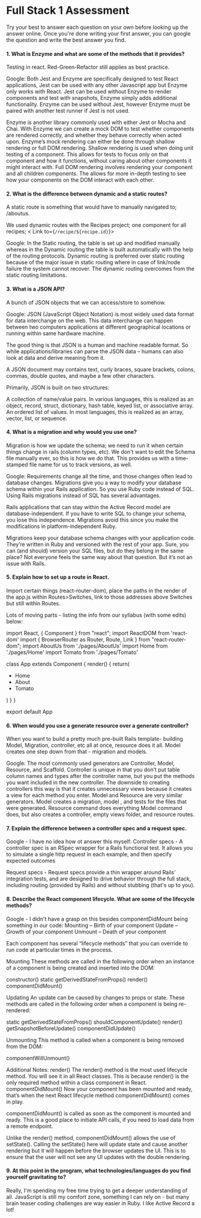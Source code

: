 # Full Stack 1 Assessment

Try your best to answer each question on your own before looking up the answer online. Once you're done writing your first answer, you can google the question and write the best answer you find.


#### 1. What is Enzyme and what are some of the methods that it provides?
Testing in react. Red-Green-Refactor still applies as best practice.

Google:
Both Jest and Enzyme are specifically designed to test React applications, Jest can be used with any other Javascript app but Enzyme only works with React.
Jest can be used without Enzyme to render components and test with snapshots, Enzyme simply adds additional functionality.
Enzyme can be used without Jest, however Enzyme must be paired with another test runner if Jest is not used.

Enzyme is another library commonly used with either Jest or Mocha and Chai. With Enzyme we can create a mock DOM to test whether components are rendered correctly, and whether they behave correctly when acted upon. Enzyme’s mock rendering can either be done through shallow rendering or full DOM rendering. 
Shallow rendering is used when doing unit testing of a component. This allows for tests to focus only on that component and how it functions, without caring about other components it might interact with.
Full DOM rendering involves rendering your component and all children components. The allows for more in-depth testing to see how your components on the DOM interact with each other.


#### 2. What is the difference between dynamic and a static routes?

A static route is something that would have to manually navigated to; /aboutus.

We used dynamic routes with the Recipes project; one component for all recipes;
 < Link to={`/recipe/${recipe.id}`}>

Google:
In the Static routing, the table is set up and modified manually whereas in the Dynamic routing the table is built automatically with the help of the routing protocols. 
Dynamic routing is preferred over static routing because of the major issue in static routing where in case of link/node failure the system cannot recover. The dynamic routing overcomes from the static routing limitations.


#### 3. What is a JSON API?
A bunch of JSON objects that we can access/store to somehow.

Google:
JSON (JavaScript Object Notation) is most widely used data format for data interchange on the web. This data interchange can happen between two computers applications at different geographical locations or running within same hardware machine.

The good thing is that JSON is a human and machine readable format. So while applications/libraries can parse the JSON data – humans can also look at data and derive meaning from it.

A JSON document may contains text, curly braces, square brackets, colons, commas, double quotes, and maybe a few other characters.

Primarily, JSON is built on two structures:

A collection of name/value pairs. In various languages, this is realized as an object, record, struct, dictionary, hash table, keyed list, or associative array.
An ordered list of values. In most languages, this is realized as an array, vector, list, or sequence.


#### 4. What is a migration and why would you use one?
Migration is how we update the schema; we need to run it when certain things change in rails (column types, etc).  We don't want to edit the Schema file manually ever, so this is how we do that.  This provides us with a time-stamped file name for us to track versions, as well.

Google:
Requirements change all the time, and those changes often lead to database changes. Migrations give you a way to modify your database schema within your Rails application. So you use Ruby code instead of SQL. Using Rails migrations instead of SQL has several advantages.

Rails applications that can stay within the Active Record model are database-independent. If you have to write SQL to change your schema, you lose this independence. Migrations avoid this since you make the modifications in platform-independent Ruby.

Migrations keep your database schema changes with your application code. They’re written in Ruby and versioned with the rest of your app. Sure, you can (and should) version your SQL files, but do they belong in the same place? Not everyone feels the same way about that question. But it’s not an issue with Rails.

#### 5. Explain how to set up a route in React.
Import certain things (react-router-dom), place the paths in the render of the app.js within Routes>Switches, link to those addresses above Switches but still within Routes.

Lots of moving parts - listing the info from our syllabus (with some edits) below:

 import React, { Component } from "react";
 import ReactDOM from 'react-dom'
 import {
   BrowserRouter as Router,
   Route,
   Link
 } from "react-router-dom";
 import AboutUs from './pages/AboutUs'
 import Home from './pages/Home'
 import Tomato from './pages/Tomato'

 class App extends Component {
   render() {
     return(
       <Router>
         <div>
           <nav>
             <ul>
               <li>
                 <Link to="/">Home</Link>
               </li>
               <li>
                 <Link to="/about/">About</Link>
               </li>
               <li>
                 <Link to="/tomato/">Tomato</Link>
               </li>
             </ul>
           </nav>
       <Switch>
           <Route path="/" exact component={Home} />
           <Route path="/about/" component={AboutUs} />
           <Route path="/tomato/" component={Tomato} />
            <Route component={NotFound} />
        <Switch>
         </div>
       </Router>
     )
   }
 }

export default App


#### 6. When would you use a generate resource over a generate controller?

When you want to build a pretty much pre-built Rails template- building Model, Migration, controller, etc all at once, resource does it all.
Model creates one step down from that - migration and models.

Google:
The most commonly used generators are Controller, Model, Resource, and Scaffold. 
Controller is unique in that you don’t put table column names and types after the controller name, but you put the methods you want included in the new controller. The downside to creating controllers this way is that it creates unnecessary views because it creates a view for each method you enter. 
Model and Resource are very similar generators. 
Model creates a migration, model , and tests for the files that were generated. 
Resource command does everything Model command does, but also creates a controller, empty views folder, and resource routes. 


#### 7. Explain the difference between a controller spec and a request spec.
Google - I have no idea how ot answer this myself:
Controller specs - A controller spec is an RSpec wrapper for a Rails functional test. It allows you to simulate a single http request in each example, and then specify expected outcomes

Request specs - Request specs provide a thin wrapper around Rails' integration tests, and are designed to drive behavior through the full stack, including routing (provided by Rails) and without stubbing (that's up to you).

#### 8. Describe the React component lifecycle. What are some of the lifecycle methods?
Google - I didn't have a grasp on this besides componentDidMount being something in our code:
Mounting – Birth of your component
Update – Growth of your component
Unmount – Death of your component

Each component has several “lifecycle methods” that you can override to run code at particular times in the process.

Mounting
These methods are called in the following order when an instance of a component is being created and inserted into the DOM:

constructor()
static getDerivedStateFromProps()
render()
componentDidMount()

Updating
An update can be caused by changes to props or state. These methods are called in the following order when a component is being re-rendered:

static getDerivedStateFromProps()
shouldComponentUpdate()
render()
getSnapshotBeforeUpdate()
componentDidUpdate()

Unmounting
This method is called when a component is being removed from the DOM:

componentWillUnmount()

Additional Notes:
render()
The render() method is the most used lifecycle method. You will see it in all React classes. This is because render() is the only required method within a class component in React.
componentDidMount()
Now your component has been mounted and ready, that’s when the next React lifecycle method componentDidMount() comes in play.

componentDidMount() is called as soon as the component is mounted and ready. This is a good place to initiate API calls, if you need to load data from a remote endpoint.

Unlike the render() method, componentDidMount() allows the use of setState(). Calling the setState() here will update state and cause another rendering but it will happen before the browser updates the UI. This is to ensure that the user will not see any UI updates with the double rendering.


#### 9. At this point in the program, what technologies/languages do you find yourself gravitating to?
Really, I'm spending my free time trying to get a deeper understanding of all.  JavaScript is still my comfort zone, something I can rely on - but many brain teaser coding challenges are way easier in Ruby.  I like Active Record a lot!